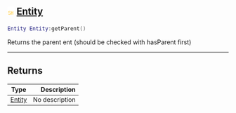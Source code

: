## ![shared](.gitbook/assets/shared.png) [Entity](home/Entity)



```lua
Entity Entity:getParent()
```

Returns the parent ent (should be checked with hasParent first)


------
## Returns

| Type   | Description |
| ------ | ----------: |
| [Entity](home/Entity) | No description |

